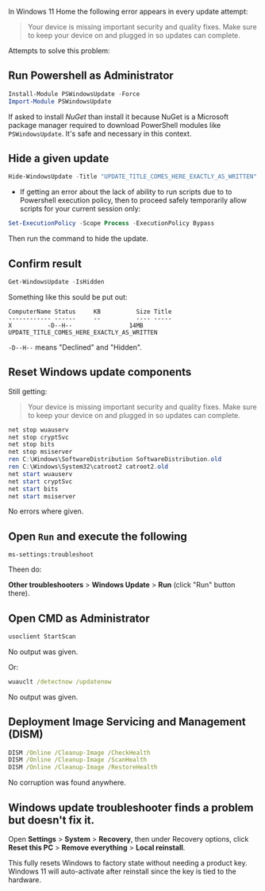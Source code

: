 In Windows 11 Home the following error appears in every update attempt:

> Your device is missing important security and quality fixes. Make sure to keep your device on and plugged in so updates can complete.

Attempts to solve this problem:

## Run Powershell as Administrator

```powershell
Install-Module PSWindowsUpdate -Force
Import-Module PSWindowsUpdate
```

If asked to install *NuGet* than install it because NuGet is a Microsoft package manager required to download PowerShell modules like `PSWindowsUpdate`. It's safe and necessary in this context.

## Hide a given update

```powershell
Hide-WindowsUpdate -Title "UPDATE_TITLE_COMES_HERE_EXACTLY_AS_WRITTEN"
```

* If getting an error about the lack of ability to run scripts due to to Powershell execution policy, then to  proceed safely temporarily allow scripts for your current session only:

```powershell
Set-ExecutionPolicy -Scope Process -ExecutionPolicy Bypass
```

Then run the command to hide the update.

## Confirm result

```powershell
Get-WindowsUpdate -IsHidden
```

Something like this sould be put out:

```
ComputerName Status     KB          Size Title
------------ ------     --          ---- -----
X          -D--H--                14MB UPDATE_TITLE_COMES_HERE_EXACTLY_AS_WRITTEN
```

`-D--H--` means "Declined" and "Hidden".

## Reset Windows update components

Still getting:

> Your device is missing important security and quality fixes. Make sure to keep your device on and plugged in so updates can complete.

```powershell
net stop wuauserv
net stop cryptSvc
net stop bits
net stop msiserver
ren C:\Windows\SoftwareDistribution SoftwareDistribution.old
ren C:\Windows\System32\catroot2 catroot2.old
net start wuauserv
net start cryptSvc
net start bits
net start msiserver
```

No errors where given.

## Open `Run` and execute the following

```
ms-settings:troubleshoot
```

Theen do:

**Other troubleshooters** > **Windows Update** > **Run** (click "Run" button there).

## Open CMD as Administrator

```cmd
usoclient StartScan
```

No output was given.

Or:

```cmd
wuauclt /detectnow /updatenow
```

No output was given.

## Deployment Image Servicing and Management (DISM)

```cmd
DISM /Online /Cleanup-Image /CheckHealth
DISM /Online /Cleanup-Image /ScanHealth
DISM /Online /Cleanup-Image /RestoreHealth
```

No corruption was found anywhere.

## Windows update troubleshooter finds a problem but doesn't fix it.

Open **Settings** > **System** > **Recovery**, then under Recovery options, click **Reset this PC** > **Remove everything** > **Local reinstall**.

This fully resets Windows to factory state without needing a product key. Windows 11 will auto-activate after reinstall since the key is tied to the hardware.
